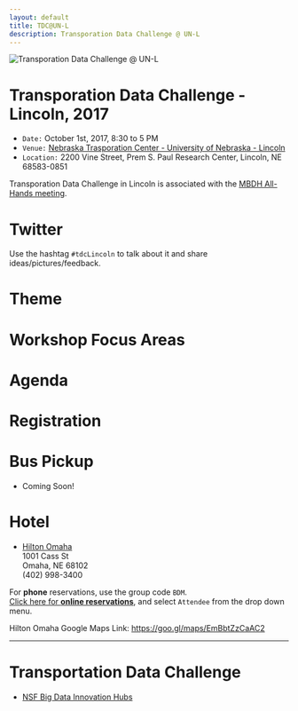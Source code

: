 ```yaml
---
layout: default
title: TDC@UN-L
description: Transporation Data Challenge @ UN-L
---
```

![Transporation Data Challenge @ UN-L](http://static1.squarespace.com/static/588074258419c2ec7abfedc0/t/58e33195a5790ae65cd2fbda/1491284375904/BDHubs+squaresocial.jpg?format=200w)  

# Transporation Data Challenge - Lincoln, 2017
* ```Date:``` October 1st, 2017, 8:30 to 5 PM
* ```Venue:``` [Nebraska Trasporation Center - University of Nebraska - Lincoln](https://goo.gl/maps/Hr8w7K2gYcx)
* ```Location:``` 2200 Vine Street, Prem S. Paul Research Center, Lincoln, NE 68583-0851  

Transporation Data Challenge in Lincoln is associated with the [MBDH All-Hands meeting](http://midwestbigdatahub.org/2017-all-hands-meeting/).

# Twitter
Use the hashtag ```#tdcLincoln``` to talk about it and share ideas/pictures/feedback.

# Theme

# Workshop Focus Areas

# Agenda

# Registration

# Bus Pickup
- Coming Soon!

# Hotel
- [Hilton Omaha](http://www3.hilton.com/en/hotels/nebraska/hilton-omaha-OMACVHH/index.html)  
1001 Cass St  
Omaha, NE 68102  
(402) 998-3400  

For **phone** reservations, use the group code ```BDM```.  
[Click here for **online reservations**](https://aws.passkey.com/go/2017BigData), and select ```Attendee``` from the drop down menu.  

Hilton Omaha Google Maps Link: https://goo.gl/maps/EmBbtZzCaAC2

---

# Transportation Data Challenge

- [NSF Big Data Innovation Hubs](https://www.bigdatahubs.io)
